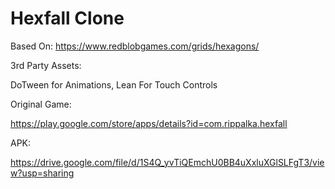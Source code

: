 # Hexfall Clone

Based On: https://www.redblobgames.com/grids/hexagons/

3rd Party Assets:

DoTween for Animations, Lean For Touch Controls

Original Game: 

https://play.google.com/store/apps/details?id=com.rippalka.hexfall

APK:

https://drive.google.com/file/d/1S4Q_yvTiQEmchU0BB4uXxluXGlSLFgT3/view?usp=sharing